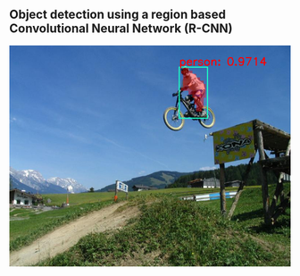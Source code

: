 <h2>Object detection using a region based Convolutional Neural Network  (R-CNN)</h2>

<img src="output.png">
